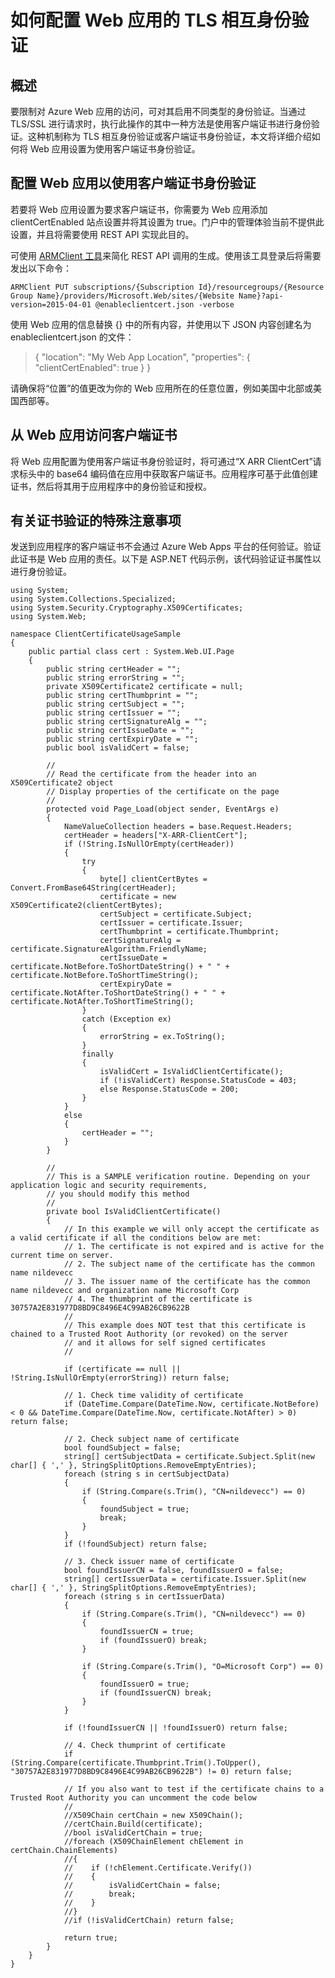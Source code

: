 <properties 
	pageTitle="如何配置 Web 应用的 TLS 相互身份验证" 
	description="了解如何将 Web 应用配置为在 TLS 上使用客户端证书身份验证。" 
	services="app-service\web" 
	documentationCenter="" 
	authors="naziml" 
	manager="wpickett" 
	editor=""/>

<tags 
	ms.service="app-service-web" 
	ms.date="06/24/2015" 
	wacn.date=""/>

# 如何配置 Web 应用的 TLS 相互身份验证

## 概述 ##
要限制对 Azure Web 应用的访问，可对其启用不同类型的身份验证。当通过 TLS/SSL 进行请求时，执行此操作的其中一种方法是使用客户端证书进行身份验证。这种机制称为 TLS 相互身份验证或客户端证书身份验证，本文将详细介绍如何将 Web 应用设置为使用客户端证书身份验证。

## 配置 Web 应用以使用客户端证书身份验证 ##
若要将 Web 应用设置为要求客户端证书，你需要为 Web 应用添加 clientCertEnabled 站点设置并将其设置为 true。门户中的管理体验当前不提供此设置，并且将需要使用 REST API 实现此目的。

可使用 [ARMClient 工具](https://github.com/projectkudu/ARMClient)来简化 REST API 调用的生成。使用该工具登录后将需要发出以下命令：

    ARMClient PUT subscriptions/{Subscription Id}/resourcegroups/{Resource Group Name}/providers/Microsoft.Web/sites/{Website Name}?api-version=2015-04-01 @enableclientcert.json -verbose
    
使用 Web 应用的信息替换 {} 中的所有内容，并使用以下 JSON 内容创建名为 enableclientcert.json 的文件：

> { "location": "My Web App Location", "properties": { "clientCertEnabled": true } }


请确保将“位置”的值更改为你的 Web 应用所在的任意位置，例如美国中北部或美国西部等。


## 从 Web 应用访问客户端证书 ##
将 Web 应用配置为使用客户端证书身份验证时，将可通过“X ARR ClientCert”请求标头中的 base64 编码值在应用中获取客户端证书。应用程序可基于此值创建证书，然后将其用于应用程序中的身份验证和授权。

## 有关证书验证的特殊注意事项 ##
发送到应用程序的客户端证书不会通过 Azure Web Apps 平台的任何验证。验证此证书是 Web 应用的责任。以下是 ASP.NET 代码示例，该代码验证证书属性以进行身份验证。

    using System;
    using System.Collections.Specialized;
    using System.Security.Cryptography.X509Certificates;
    using System.Web;

    namespace ClientCertificateUsageSample
    {
        public partial class cert : System.Web.UI.Page
        {
            public string certHeader = "";
            public string errorString = "";
            private X509Certificate2 certificate = null;
            public string certThumbprint = "";
            public string certSubject = "";
            public string certIssuer = "";
            public string certSignatureAlg = "";
            public string certIssueDate = "";
            public string certExpiryDate = "";
            public bool isValidCert = false;

            //
            // Read the certificate from the header into an X509Certificate2 object
            // Display properties of the certificate on the page
            //
            protected void Page_Load(object sender, EventArgs e)
            {
                NameValueCollection headers = base.Request.Headers;
                certHeader = headers["X-ARR-ClientCert"];
                if (!String.IsNullOrEmpty(certHeader))
                {
                    try
                    {
                        byte[] clientCertBytes = Convert.FromBase64String(certHeader);
                        certificate = new X509Certificate2(clientCertBytes);
                        certSubject = certificate.Subject;
                        certIssuer = certificate.Issuer;
                        certThumbprint = certificate.Thumbprint;
                        certSignatureAlg = certificate.SignatureAlgorithm.FriendlyName;
                        certIssueDate = certificate.NotBefore.ToShortDateString() + " " + certificate.NotBefore.ToShortTimeString();
                        certExpiryDate = certificate.NotAfter.ToShortDateString() + " " + certificate.NotAfter.ToShortTimeString();
                    }
                    catch (Exception ex)
                    {
                        errorString = ex.ToString();
                    }
                    finally 
                    {
                        isValidCert = IsValidClientCertificate();
                        if (!isValidCert) Response.StatusCode = 403;
                        else Response.StatusCode = 200;
                    }
                }
                else
                {
                    certHeader = "";
                }
            }

            //
            // This is a SAMPLE verification routine. Depending on your application logic and security requirements, 
            // you should modify this method
            //
            private bool IsValidClientCertificate()
            {
                // In this example we will only accept the certificate as a valid certificate if all the conditions below are met:
                // 1. The certificate is not expired and is active for the current time on server.
                // 2. The subject name of the certificate has the common name nildevecc
                // 3. The issuer name of the certificate has the common name nildevecc and organization name Microsoft Corp
                // 4. The thumbprint of the certificate is 30757A2E831977D8BD9C8496E4C99AB26CB9622B
                //
                // This example does NOT test that this certificate is chained to a Trusted Root Authority (or revoked) on the server 
                // and it allows for self signed certificates
                //

                if (certificate == null || !String.IsNullOrEmpty(errorString)) return false;
                
                // 1. Check time validity of certificate
                if (DateTime.Compare(DateTime.Now, certificate.NotBefore) < 0 && DateTime.Compare(DateTime.Now, certificate.NotAfter) > 0) return false;
                
                // 2. Check subject name of certificate
                bool foundSubject = false;
                string[] certSubjectData = certificate.Subject.Split(new char[] { ',' }, StringSplitOptions.RemoveEmptyEntries);
                foreach (string s in certSubjectData)
                {
                    if (String.Compare(s.Trim(), "CN=nildevecc") == 0)
                    {
                        foundSubject = true;
                        break;
                    }
                }
                if (!foundSubject) return false;

                // 3. Check issuer name of certificate
                bool foundIssuerCN = false, foundIssuerO = false;
                string[] certIssuerData = certificate.Issuer.Split(new char[] { ',' }, StringSplitOptions.RemoveEmptyEntries);
                foreach (string s in certIssuerData)
                {
                    if (String.Compare(s.Trim(), "CN=nildevecc") == 0)
                    {
                        foundIssuerCN = true;
                        if (foundIssuerO) break;
                    }

                    if (String.Compare(s.Trim(), "O=Microsoft Corp") == 0)
                    {
                        foundIssuerO = true;
                        if (foundIssuerCN) break;
                    }
                }

                if (!foundIssuerCN || !foundIssuerO) return false;

                // 4. Check thumprint of certificate
                if (String.Compare(certificate.Thumbprint.Trim().ToUpper(), "30757A2E831977D8BD9C8496E4C99AB26CB9622B") != 0) return false;

                // If you also want to test if the certificate chains to a Trusted Root Authority you can uncomment the code below
                //
                //X509Chain certChain = new X509Chain();
                //certChain.Build(certificate);
                //bool isValidCertChain = true;
                //foreach (X509ChainElement chElement in certChain.ChainElements)
                //{
                //    if (!chElement.Certificate.Verify())
                //    {
                //        isValidCertChain = false;
                //        break;
                //    }
                //}
                //if (!isValidCertChain) return false;

                return true;
            }
        }
    }

<!---HONumber=67-->